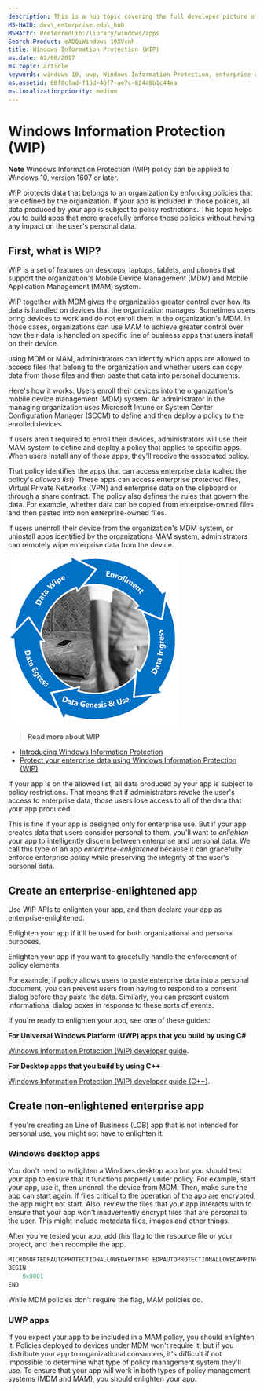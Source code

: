 ```yaml
---
description: This is a hub topic covering the full developer picture of how Windows Information Protection (WIP) relates to files, buffers, clipboard, networking, background tasks, and data protection under lock.
MS-HAID: dev\_enterprise.edp\_hub
MSHAttr: PreferredLib:/library/windows/apps
Search.Product: eADQiWindows 10XVcnh
title: Windows Information Protection (WIP)
ms.date: 02/08/2017
ms.topic: article
keywords: windows 10, uwp, Windows Information Protection, enterprise data, enterprise data protection, edp, enlightened apps
ms.assetid: 08f0cfad-f15d-46f7-ae7c-824a8b1c44ea
ms.localizationpriority: medium
---
```

# Windows Information Protection (WIP)

__Note__ Windows Information Protection (WIP) policy can be applied to Windows 10, version 1607 or later.

WIP protects data that belongs to an organization by enforcing policies that are defined by the organization. If your app is included in those polices, all data produced by your app is subject to policy restrictions. This topic helps you to build apps that more gracefully enforce these policies without having any impact on the user's personal data.

## First, what is WIP?

WIP is a set of features on desktops, laptops, tablets, and phones that support the organization's Mobile Device Management (MDM) and Mobile Application Management (MAM) system.

WIP together with MDM gives the organization greater control over how its data is handled on devices that the organization manages. Sometimes users bring devices to work and do not enroll them in the organization's MDM.  In those cases, organizations can use MAM to achieve greater control over how their data is handled on specific line of business apps that users install on their device.

using MDM or MAM, administrators can identify which apps are allowed to access files that belong to the organization and whether users can copy data from those files and then paste that data into personal documents.

Here's how it works. Users enroll their devices into the organization's mobile device management (MDM) system. An administrator in the managing organization uses Microsoft Intune or System Center Configuration Manager (SCCM) to define and then deploy a policy to the enrolled devices.

If users aren't required to enroll their devices, administrators will use their MAM system to define and deploy a policy that applies to specific apps. When users install any of those apps, they'll receive the associated policy.

That policy identifies the apps that can access enterprise data (called the policy's *allowed list*). These apps can access enterprise protected files, Virtual Private Networks (VPN) and enterprise data on the clipboard or through a share contract. The policy also defines the rules that govern the data. For example, whether data can be copied from enterprise-owned files and then pasted into non enterprise-owned files.

If users unenroll their device from the organization's MDM system, or uninstall apps identified by the organizations MAM system, administrators can remotely wipe enterprise data from the device.

![Wip Lifecycle](images/wip-lifecycle.png)

> **Read more about WIP** <br>
* [Introducing Windows Information Protection](https://techcommunity.microsoft.com/t5/Windows-IT-Pro-Blog/bg-p/Windows10Blog)
* [Protect your enterprise data using Windows Information Protection (WIP)](/windows/whats-new/edp-whats-new-overview)

If your app is on the allowed list, all data produced by your app is subject to policy restrictions. That means that if administrators revoke the user's access to enterprise data, those users lose access to all of the data that your app produced.

This is fine if your app is designed only for enterprise use. But if your app creates data that users consider personal to them, you'll want to *enlighten* your app to intelligently discern between enterprise and personal data. We call this type of an app *enterprise-enlightened* because it can gracefully enforce enterprise policy while preserving the integrity of the user's personal data.

## Create an enterprise-enlightened app

Use WIP APIs to enlighten your app, and then declare your app as enterprise-enlightened.

Enlighten your app if it'll be used for both organizational and personal purposes.

Enlighten your app if you want to gracefully handle the enforcement of policy elements.

For example, if policy allows users to paste enterprise data into a personal document, you can prevent users from having to respond to a consent dialog before they paste the data. Similarly, you can present custom informational dialog boxes in response to these sorts of events.

If you're ready to enlighten your app, see one of these guides:

**For Universal Windows Platform (UWP) apps that you build by using C#**

[Windows Information Protection (WIP) developer guide](wip-dev-guide.md).

**For Desktop apps that you build by using C++**

[Windows Information Protection (WIP) developer guide (C++)](/previous-versions/windows/desktop/EDP/wip-developer-guide).


## Create non-enlightened enterprise app

if you're creating an Line of Business (LOB) app that is not intended for personal use, you might not have to enlighten it.

### Windows desktop apps
You don't need to enlighten a Windows desktop app but you should test your app to ensure that it functions properly under policy. For example, start your app, use it, then unenroll the device from MDM. Then, make sure the app can start again. If files critical to the operation of the app are encrypted, the app might not start. Also, review the files that your app interacts with to ensure that your app won't inadvertently encrypt files that are personal to the user. This might include metadata files, images and other things.

After you've tested your app, add this flag to the resource file or your project, and then recompile the app.

```cpp
MICROSOFTEDPAUTOPROTECTIONALLOWEDAPPINFO EDPAUTOPROTECTIONALLOWEDAPPINFOID
BEGIN
    0x0001
END
```
While MDM policies don't require the flag, MAM policies do.

### UWP apps

If you expect your app to be included in a MAM policy, you should enlighten it. Policies deployed to devices under MDM won't require it, but if you distribute your app to organizational consumers, it's difficult if not impossible to determine what type of policy management system they'll use. To ensure that your app will work in both types of policy management systems (MDM and MAM), you should enlighten your app.






 
